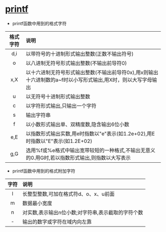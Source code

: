 # [printf](../readme.md#printf)

* printf函数中用到的格式字符

|格式字符|说明|
|:---:|:---|
|d,i|以带符号的十进制形式输出整数(正数不输出符号)|
| o |以八进制无符号形式输出整数(不输出前导符0)|
|x,X|以十六进制无符号形式输出整数(不输出前导符0x),用x则输出十六进制数的a~f时以小写形式输出,用X时，则以大写字母输出|
| u |以无符号十进制形式输出整数|
| c |以字符形式输出,只输出一个字符|
| s |输出字符串|
| f |以小数形式输出单、双精度数,隐含输出6位小数|
|e,E|以指数形式输出实数,用e时指数以"e"表示(如1.2e+02),用E时指数以"E"表示(如1.2E+02)|
|g,G|选用%f或%e格式中输出宽带较短的一种格式,不输出无意义的0.用G时,若以指数形式输出,则指数以大写表示|

* printf函数中用到的格式附加字符

|字符|说明|
|:---:|:---|
| l |长整型整数,可加在格式符d、o、x、u前面|
| m |数据最小宽度|
| n |对实数,表示输出n位小数;对字符串,表示截取的字符个数|
| - |输出的数字或字符在域内向左靠|
